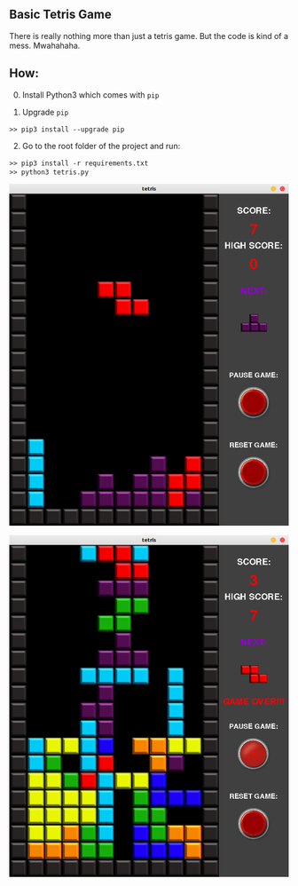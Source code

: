 ## Basic Tetris Game

There is really nothing more than just a tetris game. But the code is kind of a mess. Mwahahaha.

## How:

0. Install Python3 which comes with ``pip``

1. Upgrade ``pip``

```
>> pip3 install --upgrade pip
```
2. Go to the root folder of the project and run:

```
>> pip3 install -r requirements.txt
>> python3 tetris.py
```

![image_1](screenshots/screen_shot1.png)

![image_2](screenshots/screen_shot2.png)
